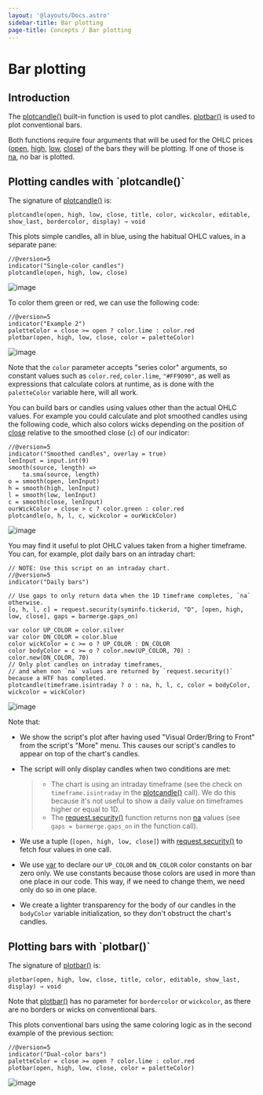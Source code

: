 ```yaml
---
layout: '@layouts/Docs.astro'
sidebar-title: Bar plotting
page-title: Concepts / Bar plotting
---
```


# Bar plotting

## Introduction

The
[plotcandle()](https://www.tradingview.com/pine-script-reference/v5/#fun_plotcandle)
built-in function is used to plot candles.
[plotbar()](https://www.tradingview.com/pine-script-reference/v5/#fun_plotbar)
is used to plot conventional bars.

Both functions require four arguments that will be used for the OHLC prices
([open](https://www.tradingview.com/pine-script-reference/v5/#var_open),
[high](https://www.tradingview.com/pine-script-reference/v5/#var_high),
[low](https://www.tradingview.com/pine-script-reference/v5/#var_low),
[close](https://www.tradingview.com/pine-script-reference/v5/#var_close)) of the
bars they will be plotting. If one of those is
[na](https://www.tradingview.com/pine-script-reference/v5/#var_na), no bar is
plotted.

## Plotting candles with \`plotcandle()\`

The signature of
[plotcandle()](https://www.tradingview.com/pine-script-reference/v5/#fun_plotcandle)
is:

```text
plotcandle(open, high, low, close, title, color, wickcolor, editable, show_last, bordercolor, display) → void
```

This plots simple candles, all in blue, using the habitual OHLC values, in a
separate pane:

```pine
//@version=5
indicator("Single-color candles")
plotcandle(open, high, low, close)
```

![image](@assets/concepts/BarPlotting-Plotcandle-1.png)

To color them green or red, we can use the following code:

```pine
//@version=5
indicator("Example 2")
paletteColor = close >= open ? color.lime : color.red
plotbar(open, high, low, close, color = paletteColor)
```

![image](@assets/concepts/BarPlotting-Plotcandle-2.png)

Note that the `color` parameter accepts \"series color\" arguments, so constant
values such as `color.red`, `color.lime`, `"#FF9090"`, as well as expressions
that calculate colors at runtime, as is done with the `paletteColor` variable
here, will all work.

You can build bars or candles using values other than the actual OHLC values.
For example you could calculate and plot smoothed candles using the following
code, which also colors wicks depending on the position of
[close](https://www.tradingview.com/pine-script-reference/v5/#var_close)
relative to the smoothed close (`c`) of our indicator:

```pine
//@version=5
indicator("Smoothed candles", overlay = true)
lenInput = input.int(9)
smooth(source, length) =>
    ta.sma(source, length)
o = smooth(open, lenInput)
h = smooth(high, lenInput)
l = smooth(low, lenInput)
c = smooth(close, lenInput)
ourWickColor = close > c ? color.green : color.red
plotcandle(o, h, l, c, wickcolor = ourWickColor)
```

![image](@assets/concepts/BarPlotting-Plotcandle-3.png)

You may find it useful to plot OHLC values taken from a higher timeframe. You
can, for example, plot daily bars on an intraday chart:

```pine
// NOTE: Use this script on an intraday chart.
//@version=5
indicator("Daily bars")

// Use gaps to only return data when the 1D timeframe completes, `na` otherwise.
[o, h, l, c] = request.security(syminfo.tickerid, "D", [open, high, low, close], gaps = barmerge.gaps_on)

var color UP_COLOR = color.silver
var color DN_COLOR = color.blue
color wickColor = c >= o ? UP_COLOR : DN_COLOR
color bodyColor = c >= o ? color.new(UP_COLOR, 70) : color.new(DN_COLOR, 70)
// Only plot candles on intraday timeframes,
// and when non `na` values are returned by `request.security()` because a HTF has completed.
plotcandle(timeframe.isintraday ? o : na, h, l, c, color = bodyColor, wickcolor = wickColor)
```

![image](@assets/concepts/BarPlotting-Plotcandle-4.png)

Note that:

- We show the script\'s plot after having used \"Visual Order/Bring to Front\"
  from the script\'s \"More\" menu. This causes our script\'s candles to
  appear on top of the chart\'s candles.

- The script will only display candles when two conditions are met:

  > - The chart is using an intraday timeframe (see the check on
  >   `timeframe.isintraday` in the
  >   [plotcandle()](https://www.tradingview.com/pine-script-reference/v5/#fun_plotcandle)
  >   call). We do this because it\'s not useful to show a daily value on
  >   timeframes higher or equal to 1D.
  > - The
  >   [request.security()](https://www.tradingview.com/pine-script-reference/v5/#fun_request%7Bdot%7Dsecurity)
  >   function returns non
  >   [na](https://www.tradingview.com/pine-script-reference/v5/#var_na)
  >   values (see `gaps = barmerge.gaps_on` in the function call).

- We use a tuple (`[open, high, low, close]`) with
  [request.security()](https://www.tradingview.com/pine-script-reference/v5/#fun_request%7Bdot%7Dsecurity)
  to fetch four values in one call.

- We use [var](https://www.tradingview.com/pine-script-reference/v5/#kw_var)
  to declare our `UP_COLOR` and `DN_COLOR` color constants on bar zero only.
  We use constants because those colors are used in more than one place in our
  code. This way, if we need to change them, we need only do so in one place.

- We create a lighter transparency for the body of our candles in the
  `bodyColor` variable initialization, so they don\'t obstruct the chart\'s
  candles.

## Plotting bars with \`plotbar()\`

The signature of
[plotbar()](https://www.tradingview.com/pine-script-reference/v5/#fun_plotbar)
is:

```text
plotbar(open, high, low, close, title, color, editable, show_last, display) → void
```

Note that
[plotbar()](https://www.tradingview.com/pine-script-reference/v5/#fun_plotbar)
has no parameter for `bordercolor` or `wickcolor`, as there are no borders or
wicks on conventional bars.

This plots conventional bars using the same coloring logic as in the second
example of the previous section:

```pine
//@version=5
indicator("Dual-color bars")
paletteColor = close >= open ? color.lime : color.red
plotbar(open, high, low, close, color = paletteColor)
```

![image](@assets/concepts/BarPlotting-Plotbar-1.png)
